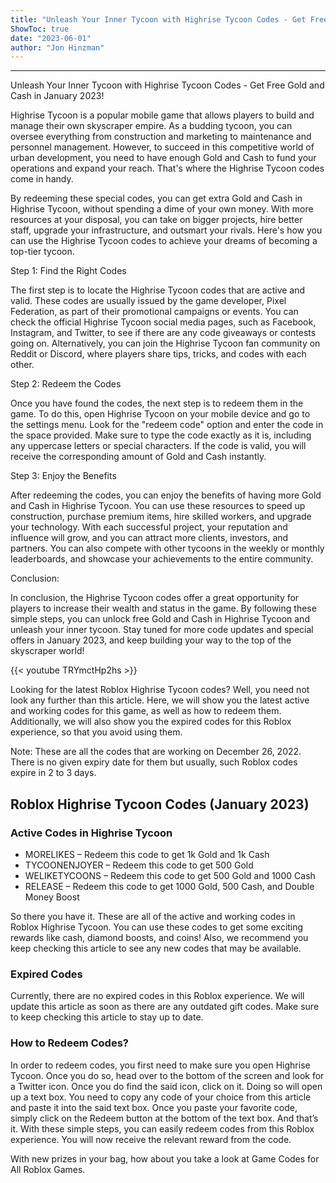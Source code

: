 ```yaml
---
title: "Unleash Your Inner Tycoon with Highrise Tycoon Codes - Get Free Gold and Cash in January 2023!"
ShowToc: true 
date: "2023-06-01"
author: "Jon Hinzman"
---
```

*****
Unleash Your Inner Tycoon with Highrise Tycoon Codes - Get Free Gold and Cash in January 2023!

Highrise Tycoon is a popular mobile game that allows players to build and manage their own skyscraper empire. As a budding tycoon, you can oversee everything from construction and marketing to maintenance and personnel management. However, to succeed in this competitive world of urban development, you need to have enough Gold and Cash to fund your operations and expand your reach. That's where the Highrise Tycoon codes come in handy.

By redeeming these special codes, you can get extra Gold and Cash in Highrise Tycoon, without spending a dime of your own money. With more resources at your disposal, you can take on bigger projects, hire better staff, upgrade your infrastructure, and outsmart your rivals. Here's how you can use the Highrise Tycoon codes to achieve your dreams of becoming a top-tier tycoon.

Step 1: Find the Right Codes

The first step is to locate the Highrise Tycoon codes that are active and valid. These codes are usually issued by the game developer, Pixel Federation, as part of their promotional campaigns or events. You can check the official Highrise Tycoon social media pages, such as Facebook, Instagram, and Twitter, to see if there are any code giveaways or contests going on. Alternatively, you can join the Highrise Tycoon fan community on Reddit or Discord, where players share tips, tricks, and codes with each other.

Step 2: Redeem the Codes

Once you have found the codes, the next step is to redeem them in the game. To do this, open Highrise Tycoon on your mobile device and go to the settings menu. Look for the "redeem code" option and enter the code in the space provided. Make sure to type the code exactly as it is, including any uppercase letters or special characters. If the code is valid, you will receive the corresponding amount of Gold and Cash instantly.

Step 3: Enjoy the Benefits

After redeeming the codes, you can enjoy the benefits of having more Gold and Cash in Highrise Tycoon. You can use these resources to speed up construction, purchase premium items, hire skilled workers, and upgrade your technology. With each successful project, your reputation and influence will grow, and you can attract more clients, investors, and partners. You can also compete with other tycoons in the weekly or monthly leaderboards, and showcase your achievements to the entire community.

Conclusion:

In conclusion, the Highrise Tycoon codes offer a great opportunity for players to increase their wealth and status in the game. By following these simple steps, you can unlock free Gold and Cash in Highrise Tycoon and unleash your inner tycoon. Stay tuned for more code updates and special offers in January 2023, and keep building your way to the top of the skyscraper world!

{{< youtube TRYmctHp2hs >}} 



Looking for the latest Roblox Highrise Tycoon codes? Well, you need not look any further than this article. Here, we will show you the latest active and working codes for this game, as well as how to redeem them. Additionally, we will also show you the expired codes for this Roblox experience, so that you avoid using them.
 
Note: These are all the codes that are working on December 26, 2022. There is no given expiry date for them but usually, such Roblox codes expire in 2 to 3 days.
 
## Roblox Highrise Tycoon Codes (January 2023)
 

 
### Active Codes in Highrise Tycoon
 
- MORELIKES – Redeem this code to get 1k Gold and 1k Cash
 - TYCOONENJOYER – Redeem this code to get 500 Gold
 - WELIKETYCOONS – Redeem this code to get 500 Gold and 1000 Cash
 - RELEASE – Redeem this code to get 1000 Gold, 500 Cash, and Double Money Boost

 
So there you have it. These are all of the active and working codes in Roblox Highrise Tycoon. You can use these codes to get some exciting rewards like cash, diamond boosts, and coins! Also, we recommend you keep checking this article to see any new codes that may be available.
 
### Expired Codes
 
Currently, there are no expired codes in this Roblox experience. We will update this article as soon as there are any outdated gift codes. Make sure to keep checking this article to stay up to date.
 
### How to Redeem Codes?
 
In order to redeem codes, you first need to make sure you open Highrise Tycoon. Once you do so, head over to the bottom of the screen and look for a Twitter icon. Once you do find the said icon, click on it. Doing so will open up a text box. You need to copy any code of your choice from this article and paste it into the said text box. Once you paste your favorite code, simply click on the Redeem button at the bottom of the text box. And that’s it. With these simple steps, you can easily redeem codes from this Roblox experience. You will now receive the relevant reward from the code.
 
With new prizes in your bag, how about you take a look at Game Codes for All Roblox Games.




